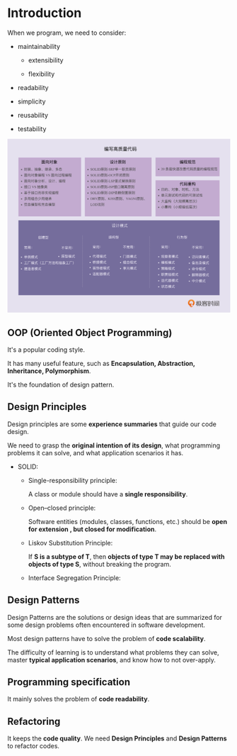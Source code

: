 # Introduction

When we program, we need to consider:

- maintainability

  - extensibility

  - flexibility

- readability

- simplicity

- reusability

- testability

![intro](./img/intro.png)

## OOP (Oriented Object Programming)

It's a popular coding style.

It has many useful feature, such as **Encapsulation, Abstraction, Inheritance, Polymorphism**.

It's the foundation of design pattern.

## Design Principles

Design principles are some **experience summaries** that guide our code design.

We need to grasp the **original intention of its design**, what programming problems it can solve, and what application scenarios it has.

- SOLID:

  - Single-responsibility principle:

    A class or module should have a **single responsibility**.

  - Open–closed principle:

    Software entities (modules, classes, functions, etc.) should be **open for extension , but closed for modification**.

  - Liskov Substitution Principle:

    If **S is a subtype of T**, then **objects of type T may be replaced with objects of type S**, without breaking the program.
  
  - Interface Segregation Principle:

## Design Patterns

Design Patterns are the solutions or design ideas that are summarized for some design problems often encountered in software development.

Most design patterns have to solve the problem of **code scalability**.

The difficulty of learning is to understand what problems they can solve, master **typical application scenarios**, and know how to not over-apply.

## Programming specification

It mainly solves the problem of **code readability**.

## Refactoring

It keeps the **code quality**. We need **Design Principles** and **Design Patterns** to refactor codes.

